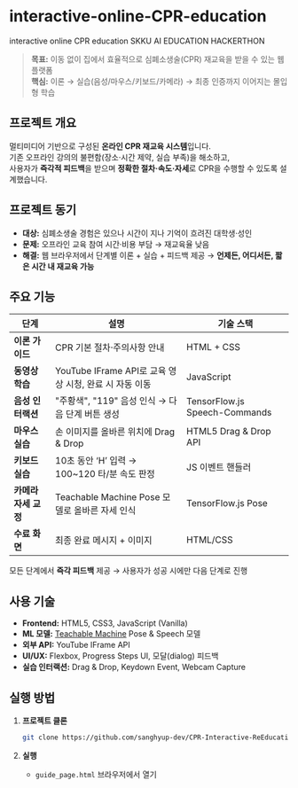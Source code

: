 # interactive-online-CPR-education
interactive online CPR education
SKKU AI EDUCATION HACKERTHON

> **목표:** 이동 없이 집에서 효율적으로 심폐소생술(CPR) 재교육을 받을 수 있는 웹 플랫폼  
> **핵심:** 이론 → 실습(음성/마우스/키보드/카메라) → 최종 인증까지 이어지는 몰입형 학습

## 프로젝트 개요

멀티미디어 기반으로 구성된 **온라인 CPR 재교육 시스템**입니다.  
기존 오프라인 강의의 불편함(장소·시간 제약, 실습 부족)을 해소하고,  
사용자가 **즉각적 피드백**을 받으며 **정확한 절차·속도·자세**로 CPR을 수행할 수 있도록 설계했습니다.

## 프로젝트 동기

- **대상:** 심폐소생술 경험은 있으나 시간이 지나 기억이 흐려진 대학생·성인
- **문제:** 오프라인 교육 참여 시간·비용 부담 → 재교육율 낮음
- **해결:** 웹 브라우저에서 단계별 이론 + 실습 + 피드백 제공 → **언제든, 어디서든, 짧은 시간 내 재교육 가능**

## 주요 기능

| 단계 | 설명 | 기술 스택 |
|------|------|-----------|
| **이론 가이드** | CPR 기본 절차·주의사항 안내 | HTML + CSS |
| **동영상 학습** | YouTube IFrame API로 교육 영상 시청, 완료 시 자동 이동 | JavaScript |
| **음성 인터랙션** | "주황색", "119" 음성 인식 → 다음 단계 버튼 생성 | TensorFlow.js Speech-Commands |
| **마우스 실습** | 손 이미지를 올바른 위치에 Drag & Drop | HTML5 Drag & Drop API |
| **키보드 실습** | 10초 동안 ‘H’ 입력 → 100~120 타/분 속도 판정 | JS 이벤트 핸들러 |
| **카메라 자세 교정** | Teachable Machine Pose 모델로 올바른 자세 인식 | TensorFlow.js Pose |
| **수료 화면** | 최종 완료 메시지 + 이미지 | HTML/CSS |

모든 단계에서 **즉각 피드백** 제공 → 사용자가 성공 시에만 다음 단계로 진행


## 사용 기술

- **Frontend:** HTML5, CSS3, JavaScript (Vanilla)
- **ML 모델:** [Teachable Machine](https://teachablemachine.withgoogle.com/) Pose & Speech 모델
- **외부 API:** YouTube IFrame API
- **UI/UX:** Flexbox, Progress Steps UI, 모달(dialog) 피드백
- **실습 인터랙션:** Drag & Drop, Keydown Event, Webcam Capture


## 실행 방법

1. **프로젝트 클론**
   ```bash
   git clone https://github.com/sanghyup-dev/CPR-Interactive-ReEducation.git
   ```

2. **실행**
   - `guide_page.html` 브라우저에서 열기
